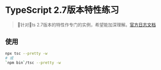# TypeScript 2.7版本特性练习

> 针对ts 2.7版本的特性作专门的实例，希望能加深理解。[官方日志文档](http://www.typescriptlang.org/docs/handbook/release-notes/typescript-2-7.html)

## 使用

``` bash
npx tsc --pretty -w
# 或
`npm bin`/tsc --pretty -w
```
